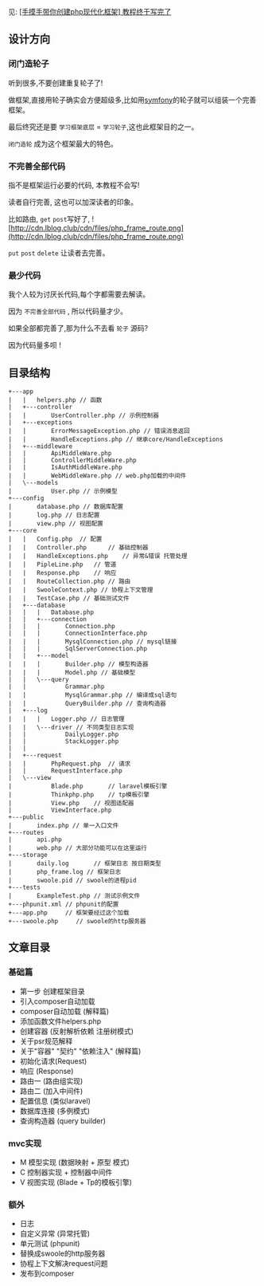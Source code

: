 见: [[手摸手带你创建php现代化框架] 教程终于写完了](https://learnku.com/articles/49496)
## 设计方向
### 闭门造轮子
听到很多,不要创建重复轮子了!

做框架,直接用轮子确实会方便超级多,比如用[symfony](http://www.symfonychina.com/doc/current/components/index.html)的轮子就可以组装一个完善框架。

最后终究还是要 `学习框架底层` = `学习轮子`,这也此框架目的之一。
 
`闭门造轮` 成为这个框架最大的特色。
### 不完善全部代码
指不是框架运行必要的代码, 本教程不会写!

读者自行完善, 这也可以加深读者的印象。

比如路由, `get` `post`写好了,
![http://cdn.lblog.club/cdn/files/php_frame_route.png](http://cdn.lblog.club/cdn/files/php_frame_route.png)

`put` `post` `delete` 让读者去完善。
### 最少代码
我个人较为讨厌长代码,每个字都需要去解读。

因为 `不完善全部代码` , 所以代码量才少。

如果全部都完善了,那为什么不去看 `轮子` 源码?

因为代码量多呗 !
## 目录结构
```
+---app
|   |   helpers.php // 函数
|   +---controller
|   |       UserController.php // 示例控制器
|   +---exceptions
|   |       ErrorMessageException.php // 错误消息返回
|   |       HandleExceptions.php // 继承core/HandleExceptions
|   +---middleware
|   |       ApiMiddleWare.php
|   |       ControllerMiddleWare.php
|   |       IsAuthMiddleWare.php 
|   |       WebMiddleWare.php // web.php加载的中间件
|   \---models
|           User.php // 示例模型
+---config
|       database.php // 数据库配置
|       log.php // 日志配置
|       view.php // 视图配置
+---core
|   |   Config.php  // 配置
|   |   Controller.php      // 基础控制器
|   |   HandleExceptions.php    // 异常&错误 托管处理
|   |   PipleLine.php   // 管道
|   |   Response.php    // 响应
|   |   RouteCollection.php // 路由
|   |   SwooleContext.php // 协程上下文管理
|   |   TestCase.php // 基础测试文件
|   +---database
|   |   |   Database.php 
|   |   +---connection
|   |   |       Connection.php
|   |   |       ConnectionInterface.php
|   |   |       MysqlConnection.php // mysql链接
|   |   |       SqlServerConnection.php 
|   |   +---model
|   |   |       Builder.php // 模型构造器
|   |   |       Model.php // 基础模型
|   |   \---query
|   |           Grammar.php
|   |           MysqlGrammar.php // 编译成sql语句
|   |           QueryBuilder.php // 查询构造器
|   +---log
|   |   |   Logger.php // 日志管理
|   |   \---driver // 不同类型日志实现
|   |           DailyLogger.php
|   |           StackLogger.php
|   |
|   +---request
|   |       PhpRequest.php  // 请求
|   |       RequestInterface.php 
|   \---view
|           Blade.php       // laravel模板引擎
|           Thinkphp.php    // tp模板引擎
|           View.php    // 视图适配器
|           ViewInterface.php 
+---public
|       index.php // 单一入口文件
+---routes
|       api.php 
|       web.php // 大部分功能可以在这里运行
+---storage
|       daily.log       // 框架日志 按日期类型 
|       php_frame.log // 框架日志 
|       swoole.pid // swoole的进程pid
+---tests
|       ExampleTest.php // 测试示例文件
+---phpunit.xml // phpunit的配置
+---app.php     // 框架要经过这个加载
+---swoole.php     // swoole的http服务器
```



## 文章目录
### 基础篇
* 第一步 创建框架目录  
* 引入composer自动加载 
* composer自动加载 (解释篇) 
* 添加函数文件helpers.php
* 创建容器 (反射解析依赖 注册树模式) 
* 关于psr规范解释
* 关于"容器" "契约" "依赖注入" (解释篇)
* 初始化请求(Request) 
* 响应 (Response) 
* 路由一 (路由组实现)
* 路由二 (加入中间件)
* 配置信息 (类似laravel)
* 数据库连接 (多例模式)
* 查询构造器 (query builder)
### mvc实现
* M 模型实现 (数据映射 + 原型 模式) 
* C 控制器实现 + 控制器中间件
* V 视图实现 (Blade + Tp的模板引擎)
### 额外
* 日志
* 自定义异常 (异常托管)
* 单元测试 (phpunit)
* 替换成swoole的http服务器 
* 协程上下文解决request问题
* 发布到composer

